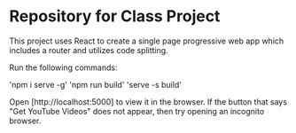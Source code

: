 # Repository for Class Project

This project uses React to create a single page progressive web app which includes a router and utilizes code splitting.

Run the following commands:

'npm i serve -g'
'npm run build'
'serve -s build' 

Open [http://localhost:5000] to view it in the browser. If the button that says "Get YouTube Videos" does not appear, then try opening an incognito browser.

